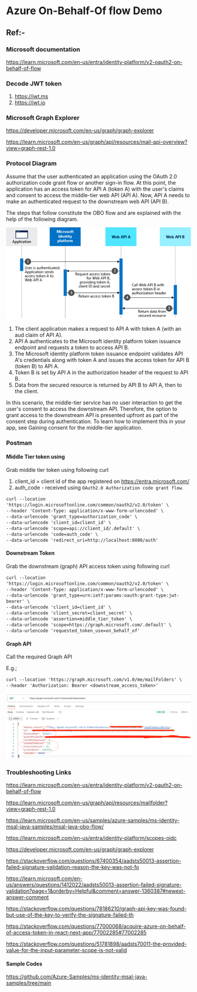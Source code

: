 # Azure On-Behalf-Of flow Demo

## Ref:-

### Microsoft documentation
https://learn.microsoft.com/en-us/entra/identity-platform/v2-oauth2-on-behalf-of-flow

### Decode JWT token
1. https://jwt.ms
2. https://jwt.io

### Microsoft Graph Explorer
https://developer.microsoft.com/en-us/graph/graph-explorer 

https://learn.microsoft.com/en-us/graph/api/resources/mail-api-overview?view=graph-rest-1.0 

### Protocol Diagram

Assume that the user authenticated an application using the OAuth 2.0 authorization code grant flow or another sign-in flow. At this point, the application has an access token for API A (token A) with the user's claims and consent to access the middle-tier web API (API A). Now, API A needs to make an authenticated request to the downstream web API (API B).

The steps that follow constitute the OBO flow and are explained with the help of the following diagram.

![img.png](img/protocolDiagram.png)

1. The client application makes a request to API A with token A (with an aud claim of API A). 
2. API A authenticates to the Microsoft identity platform token issuance endpoint and requests a token to access API B. 
3. The Microsoft identity platform token issuance endpoint validates API A's credentials along with token A and issues the access token for API B (token B) to API A. 
4. Token B is set by API A in the authorization header of the request to API B. 
5. Data from the secured resource is returned by API B to API A, then to the client.


In this scenario, the middle-tier service has no user interaction to get the user's consent to access the downstream API. Therefore, the option to grant access to the downstream API is presented upfront as part of the consent step during authentication. To learn how to implement this in your app, see Gaining consent for the middle-tier application.

### Postman

#### Middle Tier token using 
Grab middle tier token using following curl 
1. client_id = client id of the app registered on https://entra.microsoft.com/ 
2. auth_code - received using `OAuth2.0 Authorization code grant flow`.

```curl
curl --location 'https://login.microsoftonline.com/common/oauth2/v2.0/token' \
--header 'Content-Type: application/x-www-form-urlencoded' \
--data-urlencode 'grant_type=authorization_code' \
--data-urlencode 'client_id=client_id' \
--data-urlencode 'scope=api://client_id/.default' \
--data-urlencode 'code=auth_code' \
--data-urlencode 'redirect_uri=http://localhost:8080/auth'
```

#### Downstream Token
Grab the downstream (graph) API access token using following curl

```curl
curl --location 'https://login.microsoftonline.com/common/oauth2/v2.0/token' \
--header 'Content-Type: application/x-www-form-urlencoded' \
--data-urlencode 'grant_type=urn:ietf:params:oauth:grant-type:jwt-bearer' \
--data-urlencode 'client_id=client_id' \
--data-urlencode 'client_secret=client_secret' \
--data-urlencode 'assertion=middle_tier_token' \
--data-urlencode 'scope=https://graph.microsoft.com/.default' \
--data-urlencode 'requested_token_use=on_behalf_of'
```

#### Graph API 
Call the required Graph API

E.g.;
```curl
curl --location 'https://graph.microsoft.com/v1.0/me/mailFolders' \
--header 'Authorization: Bearer <downstream_access_token>'
```

![img.png](img/mailFolders.png)

### Troubleshooting Links

https://learn.microsoft.com/en-us/entra/identity-platform/v2-oauth2-on-behalf-of-flow

https://learn.microsoft.com/en-us/graph/api/resources/mailfolder?view=graph-rest-1.0

https://learn.microsoft.com/en-us/samples/azure-samples/ms-identity-msal-java-samples/msal-java-obo-flow/

https://learn.microsoft.com/en-us/entra/identity-platform/scopes-oidc

https://developer.microsoft.com/en-us/graph/graph-explorer

https://stackoverflow.com/questions/67400354/aadsts50013-assertion-failed-signature-validation-reason-the-key-was-not-fo

https://learn.microsoft.com/en-us/answers/questions/1412022/aadsts50013-assertion-failed-signature-validation?page=1&orderby=Helpful&comment=answer-1360387#newest-answer-comment

https://stackoverflow.com/questions/78186210/graph-api-key-was-found-but-use-of-the-key-to-verify-the-signature-failed-th

https://stackoverflow.com/questions/77000068/acquire-azure-on-behalf-of-access-token-in-react-next-app/77002285#77002285

https://stackoverflow.com/questions/51781898/aadsts70011-the-provided-value-for-the-input-parameter-scope-is-not-valid

#### Sample Codes

https://github.com/Azure-Samples/ms-identity-msal-java-samples/tree/main

